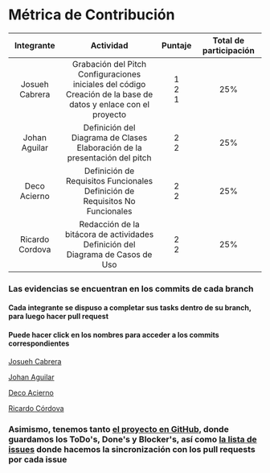 # Métrica de Contribución

| **Integrante** | **Actividad** | **Puntaje** | **Total de participación** |
|:---:|:---:|:---:|:---:|
| Josueh Cabrera | Grabación del Pitch<br>Configuraciones iniciales del código<br>Creación de la base de datos y enlace con el proyecto | 1<br>2<br>1 | 25% |
| Johan Aguilar | Definición del Diagrama de Clases<br>Elaboración de la presentación del pitch | 2<br>2 | 25% |
| Deco Acierno | Definición de Requisitos Funcionales<br>Definición de Requisitos No Funcionales | 2<br>2 | 25% |
| Ricardo Cordova | Redacción de la bitácora de actividades<br>Definición del Diagrama de Casos de Uso | 2<br>2 | 25% |


### Las evidencias se encuentran en los commits de cada branch
#### Cada integrante se dispuso a completar sus tasks dentro de su branch, para luego hacer pull request
#### Puede hacer click en los nombres para acceder a los commits correspondientes

[Josueh Cabrera](https://github.com/JosuehCA/OOP_Team2/commits/Josueh)

[Johan Aguilar](https://github.com/JosuehCA/OOP_Team2/commits/JohanAguilar)

[Deco Acierno](https://github.com/JosuehCA/OOP_Team2/commits/Deco)

[Ricardo Córdova](https://github.com/JosuehCA/OOP_Team2/commits/Richo)

### Asimismo, tenemos tanto [el proyecto en GitHub](https://github.com/users/JosuehCA/projects/1/views/1?layout=board), donde guardamos los ToDo's, Done's y Blocker's, así como [la lista de issues](https://github.com/JosuehCA/OOP_Team2/issues) donde hacemos la sincronización con los pull requests por cada issue
